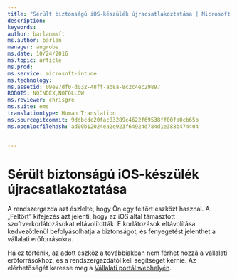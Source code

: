 ```yaml
---
title: "Sérült biztonságú iOS-készülék újracsatlakoztatása | Microsoft Intune"
description: 
keywords: 
author: barlanmsft
ms.author: barlan
manager: angrobe
ms.date: 10/24/2016
ms.topic: article
ms.prod: 
ms.service: microsoft-intune
ms.technology: 
ms.assetid: 09e97df0-d032-48ff-ab8a-8c2c4ec29897
ROBOTS: NOINDEX,NOFOLLOW
ms.reviewer: chrisgre
ms.suite: ems
translationtype: Human Translation
ms.sourcegitcommit: 9ddbcde20fac83289c4622f69538ff00fa0cb65b
ms.openlocfilehash: ad00b12024ea2e923f64924d784d1e388b474404


---
```


# <a name="how-to-reconnect-a-compromised-ios-device"></a>Sérült biztonságú iOS-készülék újracsatlakoztatása
A rendszergazda azt észlelte, hogy Ön egy feltört eszközt használ. A „Feltört” kifejezés azt jelenti, hogy az iOS által támasztott szoftverkorlátozásokat eltávolították. E korlátozások eltávolítása kedvezőtlenül befolyásolhatja a biztonságot, és fenyegetést jelenthet a vállalati erőforrásokra. 

Ha ez történik, az adott eszköz a továbbiakban nem férhet hozzá a vállalati erőforrásokhoz, és a rendszergazdától kell segítséget kérnie. Az elérhetőségét keresse meg a [Vállalati portál webhelyén](http://portal.manage.microsoft.com).



<!--HONumber=Nov16_HO1-->



